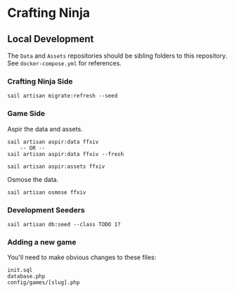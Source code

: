 # Crafting Ninja


## Local Development

The `Data` and `Assets` repositories should be sibling folders to this repository. See `docker-compose.yml` for references.


### Crafting Ninja Side

```
sail artisan migrate:refresh --seed
```


### Game Side

Aspir the data and assets.

```
sail artisan aspir:data ffxiv 
    -- OR --
sail artisan aspir:data ffxiv --fresh

sail artisan aspir:assets ffxiv
```

Osmose the data.

```
sail artisan osmose ffxiv
```


### Development Seeders

```
sail artisan db:seed --class TODO 1?
```


### Adding a new game

You'll need to make obvious changes to these files:

```
init.sql
database.php
config/games/[slug].php
```
